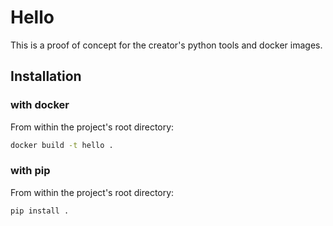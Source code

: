 # Hello
This is a proof of concept for the creator's python tools and docker images.

## Installation
### with docker
From within the project's root directory:
```bash
docker build -t hello .
```

### with pip
From within the project's root directory:
```bash
pip install .
